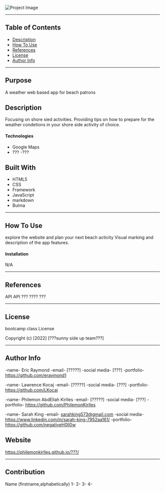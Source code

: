 
<!-- # project name -->

![Project Image]()

---

## Table of Contents

- [Description](#description)
- [How To Use](#how-to-use)
- [References](#references)
- [License](#license)
- [Author Info](#author-info)

---

## Purpose
A weather web based app for beach patrons

## Description

Focusing on shore sied activities.
Providing tips on how to prepare for the weather condetions in your shore side activity of choice.


#### Technologies
- Google Maps
- ???
-???

## Built With
* HTML5
* CSS
* Framework
* JavaScript
* markdown
* Bulma
---

## How To Use
explore the website and plan your next beach acticity 
Visual marking and description of the app features.

#### Installation
N/A

---

## References
API
API
???
????
???

---

## License

bootcamp class License

Copyright (c) [2022] [???sunny side up team???]

---

## Author Info
-name- Eric Raymond
-email- [?????]
-social media- [???]
-portfolio- https://github.com/eraymond1

-name- Lawrence Kocaj
-email- [?????]
-social media- [???]
-portfolio- https://github.com/LKocaj

-name- Philemon AbdEllah Kirlles
-email- [?????]
-social media- [???]
-portfolio- https://github.com/PhilemonKirlles

-name- Sarah King
-email- sarahking573@gmail.com
-social media- https://www.linkedin.com/in/sarah-king-7952aa161/
-portfolio- https://github.com/negativeH0ll0w
## Website
https://philemonkirlles.github.io/???/

---

## Contribution
Name (firstname,alphabetically)
1-
2-
3-
4-

